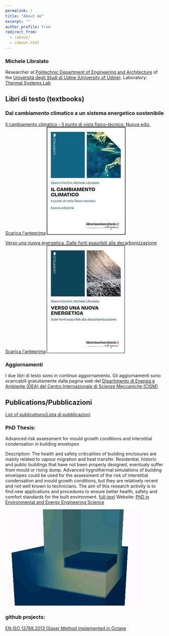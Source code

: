 ```yaml
---
permalink: /
title: "About me"
excerpt: ""
author_profile: true
redirect_from: 
  - /about/
  - /about.html
---
```


### Michele Libralato
Researcher at [Politechnic Department of Engineering and Architecture](https://newsdpia.uniud.it/) of the [Università degli Studi di Udine (University of Udine)](https://people.uniud.it/page/michele.libralato). Laboratory: [Thermal Systems Lab](https://thermalsystems.uniud.it/) 


## Libri di testo (textbooks)
### Dal cambiamento climatico a un sistema energetico sostenibile 

[Il cambiamento climatico - Il punto di vista fisico-tecnico. Nuova ediz.](https://www.libreriauniversitaria.it/cambiamento-climatico-comini-gianni-libreriauniversitaria/libro/9788833594392)
[Scarica l'anteprima](https://www.cism.it/media/filer_public/47/64/4764e919-5b8c-411d-88ff-b50f424e61ff/cambiamento_climatico.pdf)
![Il cambiamento climatico - Il punto di vista fisico-tecnico. Nuova ediz.](images/cc.jpg)

[Verso una nuova energetica. Dalle fonti esauribili alla decarbonizzazione](https://www.libreriauniversitaria.it/verso-nuova-energetica-fonti-esauribili/libro/9788833594750)
[Scarica l'anteprima](https://www.cism.it/media/filer_public/ba/c7/bac792d7-fd0a-4e97-8ee3-3cbc48c9d5c6/verso_nuova_energetica.pdf)
![Verso una nuova energetica. Dalle fonti esauribili alla decarbonizzazione](images/ne.jpg)

### Aggiornamenti
I due libri di testo sono in continuo aggiornamento. Gli aggiornamenti sono scaricabili gratuitamente dalla pagina web del [ Dipartimento di Energia e Ambiente (DEA) del Centro Internazionale di Scienze Meccaniche (CISM)](https://www.cism.it/dea-downloads/)

## Publications/Pubblicazioni
[List of publications/Lista di pubblicazioni](https://air.uniud.it/browse?type=author&order=ASC&rpp=50&authority=rp10686)

### PhD Thesis: 

Advanced risk assessment for mould growth conditions and interstitial condensation in building envelopes

Description: The health and safety criticalities of building enclosures are mainly related to vapour migration and heat transfer. Residential, historic and public buildings that have not been properly designed, eventualy suffer from mould or rising dump. Advanced hygrothermal simulations of building envelopes could be used for the assessment of the risk of interstitial condensation and mould growth conditions, but they are relatively recent and not well known to technicians. The aim of this research activity is to find new applications and procedures to ensure better health, safety and comfort standards for the built environment. [full-text](https://air.uniud.it/handle/11390/1185616)  Website: [PhD in Environmental and Energy Engineering Science](http://158.110.32.35/PhD-EEES/projects.html#proj5) 

![Moisture migration in building materials](images/moisture.gif)

### github projects:

[EN ISO 13788.2013 Glaser Method implemented in Octave](https://github.com/michele-libralato/glaser_method_octave)

